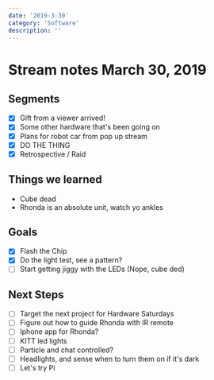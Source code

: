 ```yaml
---
date: '2019-3-30'
category: 'Software'
description: ''
---
```


# Stream notes March 30, 2019

## Segments

- [x] Gift from a viewer arrived!
- [x] Some other hardware that's been going on
- [x] Plans for robot car from pop up stream
- [x] DO THE THING
- [x] Retrospective / Raid

## Things we learned

- Cube dead
- Rhonda is an absolute unit, watch yo ankles

## Goals

- [x] Flash the Chip
- [x] Do the light test, see a pattern?
- [ ] Start getting jiggy with the LEDs (Nope, cube ded)

## Next Steps

- [ ] Target the next project for Hardware Saturdays
- [ ] Figure out how to guide Rhonda with IR remote
- [ ] Iphone app for Rhonda?
- [ ] KITT led lights
- [ ] Particle and chat controlled?
- [ ] Headlights, and sense when to turn them on if it's dark
- [ ] Let's try Pi
